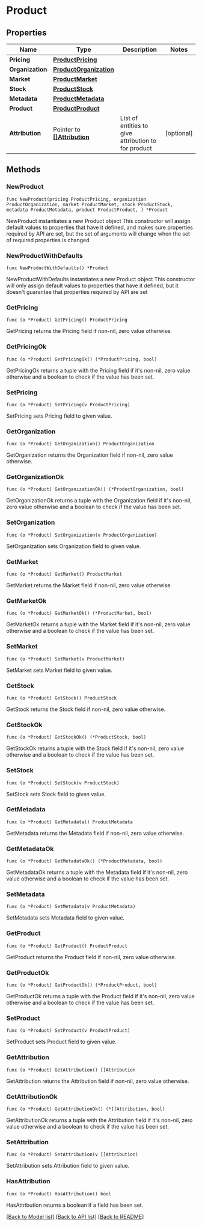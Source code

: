 # Product

## Properties

Name | Type | Description | Notes
------------ | ------------- | ------------- | -------------
**Pricing** | [**ProductPricing**](Product_pricing.md) |  | 
**Organization** | [**ProductOrganization**](Product_organization.md) |  | 
**Market** | [**ProductMarket**](Product_market.md) |  | 
**Stock** | [**ProductStock**](Product_stock.md) |  | 
**Metadata** | [**ProductMetadata**](Product_metadata.md) |  | 
**Product** | [**ProductProduct**](Product_product.md) |  | 
**Attribution** | Pointer to [**[]Attribution**](Attribution.md) | List of entities to give attribution to for product | [optional] 

## Methods

### NewProduct

`func NewProduct(pricing ProductPricing, organization ProductOrganization, market ProductMarket, stock ProductStock, metadata ProductMetadata, product ProductProduct, ) *Product`

NewProduct instantiates a new Product object
This constructor will assign default values to properties that have it defined,
and makes sure properties required by API are set, but the set of arguments
will change when the set of required properties is changed

### NewProductWithDefaults

`func NewProductWithDefaults() *Product`

NewProductWithDefaults instantiates a new Product object
This constructor will only assign default values to properties that have it defined,
but it doesn't guarantee that properties required by API are set

### GetPricing

`func (o *Product) GetPricing() ProductPricing`

GetPricing returns the Pricing field if non-nil, zero value otherwise.

### GetPricingOk

`func (o *Product) GetPricingOk() (*ProductPricing, bool)`

GetPricingOk returns a tuple with the Pricing field if it's non-nil, zero value otherwise
and a boolean to check if the value has been set.

### SetPricing

`func (o *Product) SetPricing(v ProductPricing)`

SetPricing sets Pricing field to given value.


### GetOrganization

`func (o *Product) GetOrganization() ProductOrganization`

GetOrganization returns the Organization field if non-nil, zero value otherwise.

### GetOrganizationOk

`func (o *Product) GetOrganizationOk() (*ProductOrganization, bool)`

GetOrganizationOk returns a tuple with the Organization field if it's non-nil, zero value otherwise
and a boolean to check if the value has been set.

### SetOrganization

`func (o *Product) SetOrganization(v ProductOrganization)`

SetOrganization sets Organization field to given value.


### GetMarket

`func (o *Product) GetMarket() ProductMarket`

GetMarket returns the Market field if non-nil, zero value otherwise.

### GetMarketOk

`func (o *Product) GetMarketOk() (*ProductMarket, bool)`

GetMarketOk returns a tuple with the Market field if it's non-nil, zero value otherwise
and a boolean to check if the value has been set.

### SetMarket

`func (o *Product) SetMarket(v ProductMarket)`

SetMarket sets Market field to given value.


### GetStock

`func (o *Product) GetStock() ProductStock`

GetStock returns the Stock field if non-nil, zero value otherwise.

### GetStockOk

`func (o *Product) GetStockOk() (*ProductStock, bool)`

GetStockOk returns a tuple with the Stock field if it's non-nil, zero value otherwise
and a boolean to check if the value has been set.

### SetStock

`func (o *Product) SetStock(v ProductStock)`

SetStock sets Stock field to given value.


### GetMetadata

`func (o *Product) GetMetadata() ProductMetadata`

GetMetadata returns the Metadata field if non-nil, zero value otherwise.

### GetMetadataOk

`func (o *Product) GetMetadataOk() (*ProductMetadata, bool)`

GetMetadataOk returns a tuple with the Metadata field if it's non-nil, zero value otherwise
and a boolean to check if the value has been set.

### SetMetadata

`func (o *Product) SetMetadata(v ProductMetadata)`

SetMetadata sets Metadata field to given value.


### GetProduct

`func (o *Product) GetProduct() ProductProduct`

GetProduct returns the Product field if non-nil, zero value otherwise.

### GetProductOk

`func (o *Product) GetProductOk() (*ProductProduct, bool)`

GetProductOk returns a tuple with the Product field if it's non-nil, zero value otherwise
and a boolean to check if the value has been set.

### SetProduct

`func (o *Product) SetProduct(v ProductProduct)`

SetProduct sets Product field to given value.


### GetAttribution

`func (o *Product) GetAttribution() []Attribution`

GetAttribution returns the Attribution field if non-nil, zero value otherwise.

### GetAttributionOk

`func (o *Product) GetAttributionOk() (*[]Attribution, bool)`

GetAttributionOk returns a tuple with the Attribution field if it's non-nil, zero value otherwise
and a boolean to check if the value has been set.

### SetAttribution

`func (o *Product) SetAttribution(v []Attribution)`

SetAttribution sets Attribution field to given value.

### HasAttribution

`func (o *Product) HasAttribution() bool`

HasAttribution returns a boolean if a field has been set.


[[Back to Model list]](../README.md#documentation-for-models) [[Back to API list]](../README.md#documentation-for-api-endpoints) [[Back to README]](../README.md)


